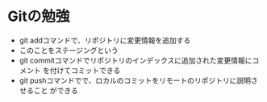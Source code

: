 # Gitの勉強
-  git addコマンドで、リポジトリに変更情報を追加する
- このことをステージングという
-  git commitコマンドでリポジトリのインデックスに追加された変更情報にコメント
を付けてコミットできる
-  git pushコマンドでで、ロカルのコミットをリモートのリポジトリに説明させること
ができる
